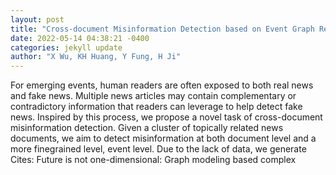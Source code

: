 ```yaml
--- 
layout: post 
title: "Cross-document Misinformation Detection based on Event Graph Reasoning" 
date: 2022-05-14 04:38:21 -0400 
categories: jekyll update 
author: "X Wu, KH Huang, Y Fung, H Ji" 
--- 
```

For emerging events, human readers are often exposed to both real news and fake news. Multiple news articles may contain complementary or contradictory information that readers can leverage to help detect fake news. Inspired by this process, we propose a novel task of cross-document misinformation detection. Given a cluster of topically related news documents, we aim to detect misinformation at both document level and a more finegrained level, event level. Due to the lack of data, we generate Cites: Future is not one-dimensional: Graph modeling based complex